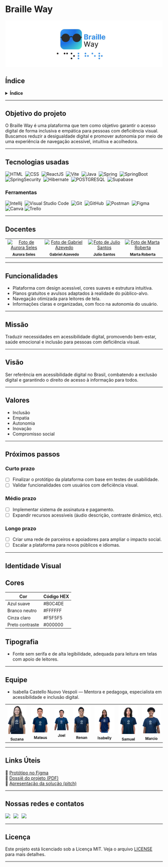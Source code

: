 # Braille Way

![Logo do Braille Way](./Colorful_Brain_Human_Technology_Logo_(18).png)

## Índice

<details>
  <summary><strong>Índice</strong></summary>

1. [Objetivo do projeto](#objetivo-do-projeto)
2. [Tecnologias e ferramentas usadas](#tecnologias-usadas)
3. [Docentes](#docentes)
4. [Funcionalidades](#funcionalidades)
5. [Missão](#missão)
6. [Visão](#visão)
7. [Valores](#valores)
8. [Próximos passos](#próximos-passos)
9. [Identidade Visual](#identidade-visual)
10. [Equipe](#equipe)
11. [Links Úteis](#links-úteis)
12. [Nossas redes e contatos](#nossas-redes-e-contatos)
13. [Licença](#licença)

</details>

---

## Objetivo do projeto

O Braille Way é uma plataforma que tem como objetivo garantir o acesso digital de forma inclusiva e empática para pessoas com deficiência visual. Buscamos reduzir a desigualdade digital e promover autonomia por meio de uma experiência de navegação acessível, intuitiva e acolhedora.

---

## Tecnologias usadas

![HTML](https://img.shields.io/badge/HTML-0D1117?style=for-the-badge&logo=html5&labelColor=0D1117)&nbsp;
![CSS](https://img.shields.io/badge/CSS-0D1117?style=for-the-badge&logo=CSS3&logoColor=1572B6&labelColor=0D1117)&nbsp;
![ReactJS](https://img.shields.io/badge/React-0D1117?style=for-the-badge&logo=react&logoColor=white&labelColor=0D1117)&nbsp;
![Vite](https://img.shields.io/badge/vite-0D1117.svg?style=for-the-badge&logo=vite&logoColor=white&labelColor=0D1117)&nbsp;
![Java](https://img.shields.io/badge/Java-0D1117?style=for-the-badge&logo=openjdk&logoColor=white&labelColor=0D1117)&nbsp;
![Spring](https://img.shields.io/badge/Spring-0D1117?style=for-the-badge&logo=spring&logoColor=107C10&labelColor=0D1117)&nbsp;
![SpringBoot](https://img.shields.io/badge/Spring_Boot-0D1117?style=for-the-badge&logo=springboot&logoColor=239120&labelColor=0D1117)&nbsp;
![SpringSecurity](https://img.shields.io/badge/Spring_Security-0D1117?style=for-the-badge&logo=Spring-Security&logoColor=239120&labelColor=0D1117)&nbsp;
![Hibernate](https://img.shields.io/badge/Hibernate-0D1117?style=for-the-badge&logo=Hibernate&logoColor=239120&labelColor=0D1117)&nbsp;
![POSTGRESQL](https://img.shields.io/badge/PostgreSQL-0D1117?style=for-the-badge&logo=postgresql&labelColor=0D1117)&nbsp;
![Supabase](https://img.shields.io/badge/Supabase-0D1117?style=for-the-badge&logo=supabase&logoColor=white&labelColor=0D1117)

### Ferramentas

![Intellij](https://img.shields.io/badge/intellij-0D1117?style=for-the-badge&logo=intellij-idea&logoColor=white&labelColor=0D1117)&nbsp;
![Visual Studio Code](https://img.shields.io/badge/-Visual%20Studio%20Code-0D1117?style=for-the-badge&logo=visual%20studio%20code&logoColor=white&labelColor=0D1117)&nbsp;
![Git](https://img.shields.io/badge/Git-0D1117?style=for-the-badge&logo=Git&logoColor=white&labelColor=0D1117)&nbsp;
![GitHub](https://img.shields.io/badge/-GitHub-0D1117?style=for-the-badge&logo=github&labelColor=0D1117)&nbsp;
![Postman](https://img.shields.io/badge/Postman-0D1117?style=for-the-badge&logo=Postman&logoColor=white&labelColor=0D1117)&nbsp;
![Figma](https://img.shields.io/badge/figma-0D1117?style=for-the-badge&logo=figma&logoColor=white&labelColor=0D1117)&nbsp;
![Canva](https://img.shields.io/badge/Canva-0D1117.svg?style=for-the-badge&logo=Canva&logoColor=white&labelColor=0D1117)
![Trello](https://img.shields.io/badge/trello-0D1117?style=for-the-badge&logo=trello&logoColor=white&labelColor=0D1117)&nbsp;

---

## Docentes

<table align="center">
  <tr>
  <td align="center">
      <a href="https://www.linkedin.com/in/auroraseles/" title="LinkedIn">
        <img src="https://github.com/MateusBrk/template-exemplo/blob/main/Aurora.jpg" width="125px;" alt="Foto de Aurora Seles"/><br>
        <sub>
          <b>Aurora Seles</b>
        </sub>
      </a>
    </td>
      <td align="center">
      <a href="https://www.linkedin.com/in/gabriel-augusto-edu/" title="LinkedIn">
        <img src="https://github.com/MateusBrk/template-exemplo/blob/main/gabriel.jpg" width="125px;" alt="Foto de Gabriel Azevedo"/><br>
        <sub>
          <b>Gabriel Azevedo</b>
        </sub>
      </a>
    </td>
      <td align="center">
      <a href="https://www.linkedin.com/in/julio-santos-26894747/" title="LinkedIn">
        <img src="https://github.com/MateusBrk/template-exemplo/blob/main/Julio.jpg" width="125px;" alt="Foto de Julio Santos"/><br>
        <sub>
          <b>Julio Santos</b>
        </sub>
      </a>
    </td>
          <td align="center">
      <a href="https://www.linkedin.com/in/martarobertateles/" title="LinkedIn">
        <img src="https://github.com/MateusBrk/template-exemplo/blob/main/Marta.jpg" width="125px;" alt="Foto de Marta Roberta"/><br>
        <sub>
          <b>Marta Roberta</b>
        </sub>
      </a>
    </td>
  </tr>
</table>

---

## Funcionalidades

- Plataforma com design acessível, cores suaves e estrutura intuitiva.
- Planos gratuitos e avulsos adaptados à realidade do público-alvo.
- Navegação otimizada para leitores de tela.
- Informações claras e organizadas, com foco na autonomia do usuário.

---

## Missão

Traduzir necessidades em acessibilidade digital, promovendo bem-estar, saúde emocional e inclusão para pessoas com deficiência visual.

---

## Visão

Ser referência em acessibilidade digital no Brasil, combatendo a exclusão digital e garantindo o direito de acesso à informação para todos.

---

## Valores

- Inclusão  
- Empatia  
- Autonomia  
- Inovação  
- Compromisso social

---

## Próximos passos

### Curto prazo
- [ ] Finalizar o protótipo da plataforma com base em testes de usabilidade.
- [ ] Validar funcionalidades com usuários com deficiência visual.

### Médio prazo
- [ ] Implementar sistema de assinatura e pagamento.
- [ ] Expandir recursos acessíveis (áudio descrição, contraste dinâmico, etc).

### Longo prazo
- [ ] Criar uma rede de parceiros e apoiadores para ampliar o impacto social.
- [ ] Escalar a plataforma para novos públicos e idiomas.

---

## Identidade Visual

**Cores**
---
| Cor            | Código HEX |
|----------------|------------|
| Azul suave     | #B0C4DE    |
| Branco neutro  | #FFFFFF    |
| Cinza claro    | #F5F5F5    |
| Preto contraste| #000000    |

**Tipografia**
---
* Fonte sem serifa e de alta legibilidade, adequada para leitura em telas com apoio de leitores.

---

## Equipe

- Isabella Castello Nuovo Vespoli — Mentora e pedagoga, especialista em acessibilidade e inclusão digital.

<table align="center">
  <tr>
  <td align="center">
      <a href="https://github.com/suzannm" title="Github Suzana">
        <img src="https://github.com/BrailleWay/.github/blob/main/profile/Suzana.jpeg" width="180px;" alt="Foto de Suzana Maciel"/><br>
        <sub>
          <b>Suzana</b>
        </sub>
      </a>
    </td>
    </td>
    <td align="center">
      <a href="https://github.com/MateusBrk" title="Github Mateus">
        <img src="https://github.com/BrailleWay/.github/blob/main/profile/Mateus.jpeg" width="180px;" alt="Foto de Mateus"/><br>
        <sub>
          <b>Mateus</b>
        </sub>
      </a>
    </td>
    <td align="center">
      <a href="https://github.com/Joel-brenno" title="Github Joel">
        <img src="https://github.com/BrailleWay/.github/blob/main/profile/Joel.jpeg" width="180px;" alt="Foto de Joel Brenno"/><br>
        <sub>
          <b>Joel</b>
        </sub>
      </a>
    </td>
    <td align="center">
      <a href="https://github.com/RenanSantos0" title="Github Renan">
        <img src="https://github.com/BrailleWay/.github/blob/main/profile/Renan.jpeg" width="180px;" alt="Foto de Renan Santos"/><br>
        <sub>
          <b>Renan</b>
        </sub>
      </a>
    </td>
    <td align="center">
      <a href="https://github.com/Isally22" title="Github Isabelly">
        <img src="https://github.com/BrailleWay/.github/blob/main/profile/Isabelly.jpeg" width="180px;" alt="Foto de Isabelly Esmeralda"/><br>
        <sub>
          <b>Isabelly</b>
        </sub>
      </a>
    </td>
    <td align="center">
      <a href="https://github.com/Sammyuxddd" title="Github Samuel">
        <img src="https://github.com/BrailleWay/.github/blob/main/profile/Samuel.jpeg" width="180px;" alt="Foto de Samuel Borges"/><br>
        <sub>
          <b>Samuel</b>
        </sub>
      </a>
    </td>
    <td align="center">
      <a href="https://github.com/marciordalio" title="Github Marcio">
        <img src="https://github.com/BrailleWay/.github/blob/main/profile/Marcio.jpeg" width="180px;" alt="Foto de Marcio Eduardo"/><br>
        <sub>
          <b>Marcio</b>
        </sub>
      </a>
    </td>
  </tr>
</table>

---

## Links Úteis

📌 [Protótipo no Figma](https://www.figma.com/design/xBcX6Wbwsz3MrVLUsrnM1u/Prot%C3%B3tipo-BrailleWay?node-id=0-1&p=f)  
📌 [Dossiê do projeto (PDF)](./docs/Apresentação%20braille%20way.pdf)  
📌 [Apresentação da solução (pitch)](#)  

---

## Nossas redes e contatos

<div style="display: flex; gap: 10px;">
<a href="https://linktr.ee/brailleway" target="_blank">
    <img src="https://img.shields.io/badge/LinkTree-0D1117?style=for-the-badge&logo=linktree&labelColor=0D1117">
</a>

<a href="https://www.linkedin.com/company/brailleway/" target="_blank">
    <img src="https://img.shields.io/badge/Linkedin-0D1117?style=for-the-badge&logo=linkedin&labelColor=0D1117">
</a>

<a href="https://www.instagram.com/_brailleway" target="_blank">
    <img src="https://img.shields.io/badge/Instagram-0D1117?style=for-the-badge&logo=instagram&labelColor=0D1117">
</a>
</div>

---

## Licença

Este projeto está licenciado sob a Licença MIT. Veja o arquivo [LICENSE](./LICENSE) para mais detalhes.

---

